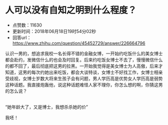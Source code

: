 # 人可以没有自知之明到什么程度？
- 点赞数：11630
- 更新时间：2018年06月18日19时54分02秒
- 回答url：https://www.zhihu.com/question/45452729/answer/226664796
<body>
 <p data-pid="SQzOar0l">认识一男的，想追求我校一名长得不错的金融女博，一开始约吃饭什么的美女博士都会赴约，发微信什么的也会及时回复。后来约吃饭女博士不去了，慢慢微信什么的都不回了，最后彻底把这男的拉黑。一开始我觉得是美女博士为人高傲，后来才知道，这男的每次约她出来吃饭，都会大谈特谈，女博士不好找工作，女博士相亲受歧视，女博士岁数大将来生孩子会有问题，男人学历高是优势女人学历高是弱势这种话题。我直接炮轰他，说这种话题难怪人家不理你，你怎么想的啊，你猜这男的怎么说？</p>
 <p data-pid="poCkQ97m"><br>
  “她年龄大了，又是博士，我想杀杀她的价”</p>
 <p data-pid="bxDjYmSp">我呸！</p>
</body>